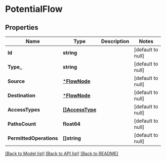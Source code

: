 # PotentialFlow

## Properties
Name | Type | Description | Notes
------------ | ------------- | ------------- | -------------
**Id** | **string** |  | [default to null]
**Type_** | **string** |  | [default to null]
**Source** | [***FlowNode**](FlowNode.md) |  | [default to null]
**Destination** | [***FlowNode**](FlowNode.md) |  | [default to null]
**AccessTypes** | [**[]AccessType**](AccessType.md) |  | [default to null]
**PathsCount** | **float64** |  | [default to null]
**PermittedOperations** | **[]string** |  | [default to null]

[[Back to Model list]](../README.md#documentation-for-models) [[Back to API list]](../README.md#documentation-for-api-endpoints) [[Back to README]](../README.md)

